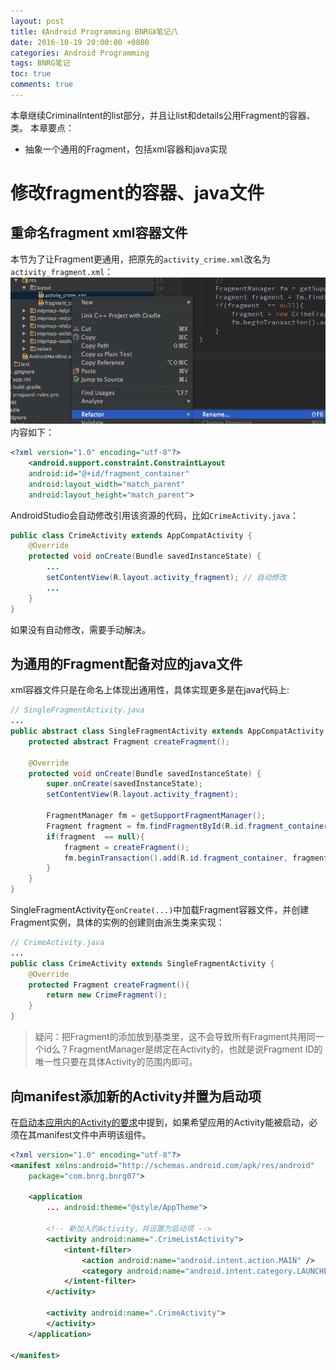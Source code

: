 ```yaml
---
layout: post
title: 《Android Programming BNRG》笔记八
date: 2016-10-19 20:00:00 +0800
categories: Android Programming
tags: BNRG笔记
toc: true
comments: true
---
```

本章继续CriminalIntent的list部分，并且让list和details公用Fragment的容器、类。
本章要点：
- 抽象一个通用的Fragment，包括xml容器和java实现

<!-- more -->

# 修改fragment的容器、java文件
## 重命名fragment xml容器文件
本节为了让Fragment更通用，把原先的`activity_crime.xml`改名为`activity_fragment.xml`：
![](1019AndroidProgrammingBNRG08/img01.png)
内容如下：
``` xml
<?xml version="1.0" encoding="utf-8"?>
    <android.support.constraint.ConstraintLayout
    android:id="@+id/fragment_container"
    android:layout_width="match_parent"
    android:layout_height="match_parent">
```
AndroidStudio会自动修改引用该资源的代码，比如`CrimeActivity.java`：
``` java
public class CrimeActivity extends AppCompatActivity {
    @Override
    protected void onCreate(Bundle savedInstanceState) {
        ...
        setContentView(R.layout.activity_fragment); // 自动修改
        ...
    }
}
```
如果没有自动修改，需要手动解决。
## 为通用的Fragment配备对应的java文件
xml容器文件只是在命名上体现出通用性，具体实现更多是在java代码上:
``` java
// SingleFragmentActivity.java
...
public abstract class SingleFragmentActivity extends AppCompatActivity {
    protected abstract Fragment createFragment();

    @Override
    protected void onCreate(Bundle savedInstanceState) {
        super.onCreate(savedInstanceState);
        setContentView(R.layout.activity_fragment);

        FragmentManager fm = getSupportFragmentManager();
        Fragment fragment = fm.findFragmentById(R.id.fragment_container);
        if(fragment  == null){
            fragment = createFragment();
            fm.beginTransaction().add(R.id.fragment_container, fragment).commit();
        }
    }
}
```
SingleFragmentActivity在`onCreate(...)`中加载Fragment容器文件，并创建Fragment实例，具体的实例的创建则由派生类来实现：
``` java
// CrimeActivity.java
...
public class CrimeActivity extends SingleFragmentActivity {
    @Override
    protected Fragment createFragment(){
        return new CrimeFragment();
    }
}
```

> 疑问：把Fragment的添加放到基类里，这不会导致所有Fragment共用同一个id么？FragmentManager是绑定在Activity的，也就是说Fragment ID的唯一性只要在具体Activity的范围内即可。

## 向manifest添加新的Activity并置为启动项
在[启动本应用内的Activity的要求](/2016/10/16/2017/1016AndroidProgrammingBNRG05/#启动本应用内的Activity的要求)中提到，如果希望应用的Activity能被启动，必须在其manifest文件中声明该组件。
``` xml
<?xml version="1.0" encoding="utf-8"?>
<manifest xmlns:android="http://schemas.android.com/apk/res/android"
    package="com.bnrg.bnrg07">

    <application
        ... android:theme="@style/AppTheme">
        
        <!-- 新加入的Activity，并设置为启动项 -->
        <activity android:name=".CrimeListActivity">
            <intent-filter>
                <action android:name="android.intent.action.MAIN" />
                <category android:name="android.intent.category.LAUNCHER" />
            </intent-filter>
        </activity>

        <activity android:name=".CrimeActivity">
        </activity>
    </application>

</manifest>
```